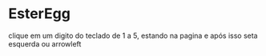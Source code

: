 <h1>EsterEgg</h1>
clique em um digito do teclado de 1 a 5, estando na pagina
e após isso seta esquerda ou arrowleft
